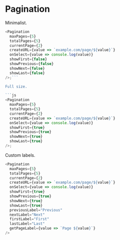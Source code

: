 # Pagination

Minimalist.

````js
<Pagination
  maxPages={5}
  totalPages={5}
  currentPage={2}
  createURL={value => `example.com/page/${value}`}
  onSelect={value => console.log(value)}
  showFirst={false}
  showPrevious={false}
  showNext={false}
  showLast={false}
/>;```

Full size.

```js
<Pagination
  maxPages={5}
  totalPages={5}
  currentPage={2}
  createURL={value => `example.com/page/${value}`}
  onSelect={value => console.log(value)}
  showFirst={true}
  showPrevious={true}
  showNext={true}
  showLast={true}
/>;
````

Custom labels.

```js
<Pagination
  maxPages={5}
  totalPages={5}
  currentPage={2}
  createURL={value => `example.com/page/${value}`}
  onSelect={value => console.log(value)}
  showFirst={true}
  showPrevious={true}
  showNext={true}
  showLast={true}
  previousLabel="Previous"
  nextLabel="Next"
  firstLabel="First"
  lastLabel="Last"
  getPageLabel={value => `Page ${value}`}
/>
```
